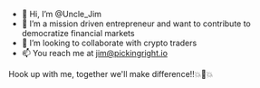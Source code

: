 - 👋 Hi, I’m @Uncle_Jim
- 👀 I’m a mission driven entrepreneur and want to contribute to democratize financial markets
- 💞️ I’m looking to collaborate with crypto traders
- 📫 You reach me at jim@pickingright.io

Hook up with me, together we'll make difference!!💥🙏💥

